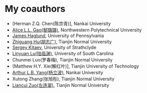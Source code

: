 # My coauthors
* [Herman Z.Q. Chen(陈宗青)], Nankai University
* [Alice L.L. Gao(郜璐璐)](http://teacher.nwpu.edu.cn/2017010150.html), Northwestern Polytechnical University
* [James Haglund](https://www.math.upenn.edu/~jhaglund/), University of Pennsylvania
* [Zhiguang Hu(胡志广)](http://sxkx.tjnu.edu.cn/info/1113/1603.htm), Tianjin Normal University
* [Sergey Kitaev](https://personal.cis.strath.ac.uk/sergey.kitaev/), University of Strathclyde
* [Linyuan Lu(陆临渊)](http://people.math.sc.edu/lu/), University of South Carolina
* Chunmei Luo(罗春梅), Tianjin Normal University
* [Matthew H.Y. Xie(解红叶)], Tianjin University of Technology
* [Arthur L.B. Yang(杨立波)](http://www.combinatorics.net.cn/homepage/yang/), Nankai University
* Xutong Zhang(张旭彤), Tianjin Normal University
* [Liancui Zuo(左连翠)](http://sxkx.tjnu.edu.cn/info/1113/1508.htm), Tianjin Normal University
